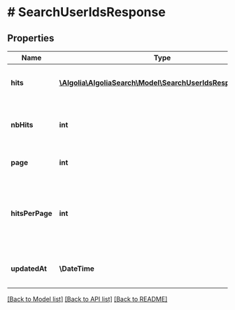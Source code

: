 # # SearchUserIdsResponse

## Properties

Name | Type | Description | Notes
------------ | ------------- | ------------- | -------------
**hits** | [**\Algolia\AlgoliaSearch\Model\SearchUserIdsResponseHits[]**](SearchUserIdsResponseHits.md) | List of user object matching the query. |
**nbHits** | **int** | Number of hits that the search query matched. |
**page** | **int** | Specify the page to retrieve. | [default to 0]
**hitsPerPage** | **int** | Maximum number of hits in a page. Minimum is 1, maximum is 1000. | [default to 20]
**updatedAt** | **\DateTime** | Date of last update (ISO-8601 format). |

[[Back to Model list]](../../README.md#models) [[Back to API list]](../../README.md#endpoints) [[Back to README]](../../README.md)
